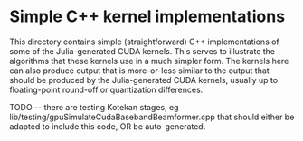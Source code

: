 # Simple C++ kernel implementations

This directory contains simple (straightforward) C++ implementations
of some of the Julia-generated CUDA kernels. This serves to illustrate
the algorithms that these kernels use in a much simpler form. The
kernels here can also produce output that is more-or-less similar to
the output that should be produced by the Julia-generated CUDA
kernels, usually up to floating-point round-off or quantization
differences.

TODO -- there are testing Kotekan stages, eg
  lib/testing/gpuSimulateCudaBasebandBeamformer.cpp
that should either be adapted to include this code, OR be auto-generated.

